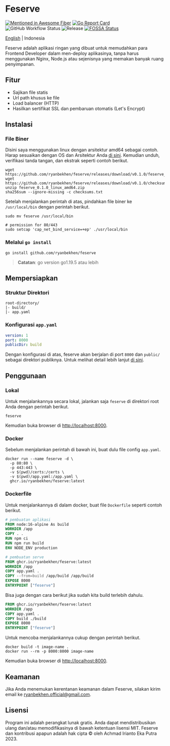 # Feserve

[![Mentioned in Awesome Fiber](https://awesome.re/mentioned-badge.svg)](https://github.com/gofiber/awesome-fiber#%EF%B8%8F-tools)
[![Go Report Card](https://goreportcard.com/badge/github.com/ryanbekhen/feserve)](https://goreportcard.com/report/github.com/ryanbekhen/feserve)
![GitHub Workflow Status](https://img.shields.io/github/actions/workflow/status/ryanbekhen/feserve/release.yml?style=flat-square)
![Release](https://img.shields.io/github/v/release/ryanbekhen/feserve?display_name=release&style=flat-square)
[![FOSSA Status](https://app.fossa.com/api/projects/git%2Bgithub.com%2Fryanbekhen%2Ffeserve.svg?type=shield)](https://app.fossa.com/projects/git%2Bgithub.com%2Fryanbekhen%2Ffeserve?ref=badge_shield)

[English](README.md) | Indonesia

Feserve adalah aplikasi ringan yang dibuat untuk memudahkan para Frontend Developer dalam men-deploy aplikasinya, tanpa harus menggunakan Nginx, Node.js atau sejenisnya yang memakan banyak ruang penyimpanan.

## Fitur

- Sajikan file statis
- Url path khusus ke file
- Load balancer (HTTP)
- Hasilkan sertifikat SSL dan pembaruan otomatis (Let's Encrypt)

## Instalasi

### File Biner

Disini saya menggunakan linux dengan arsitektur amd64 sebagai contoh. Harap sesuaikan dengan OS dan Arsitektur Anda [di sini](https://github.com/ryanbekhen/feserve/releases). Kemudian unduh, verifikasi tanda tangan, dan ekstrak seperti contoh berikut.

```shell
wget https://github.com/ryanbekhen/feserve/releases/download/v0.1.0/feserve_0.1.0_linux_amd64.zip
wget https://github.com/ryanbekhen/feserve/releases/download/v0.1.0/checksums.txt
unzip feserve_0.1.0_linux_amd64.zip 
sha256sum --ignore-missing -c checksums.txt
```

Setelah menjalankan perintah di atas, pindahkan file biner ke `/usr/local/bin` dengan perintah berikut.

```shell
sudo mv feserve /usr/local/bin

# permission for 80/443
sudo setcap 'cap_net_bind_service=+ep' ./usr/local/bin
```

### Melalui `go install`

```shell
go install github.com/ryanbekhen/feserve
```

> **Catatan**: go version go1.19.5 atau lebih

## Mempersiapkan

### Struktur Direktori

```text
root-directory/
|- build/
|- app.yaml
```

### Konfigurasi `app.yaml`

```yaml
version: 1
port: 8000
publicDir: build
```

Dengan konfigurasi di atas, feserve akan berjalan di port `8000` dan `public/` sebagai direktori publiknya. Untuk melihat detail lebih lanjut [di sini](docs/configuration-id.md).

## Penggunaan

### Lokal

Untuk menjalankannya secara lokal, jalankan saja `feserve` di direktori root Anda dengan perintah berikut.

```shell
feserve
```

Kemudian buka browser di <http://localhost:8000>.

### Docker

Sebelum menjalankan perintah di bawah ini, buat dulu file config `app.yaml`.

```shell
docker run --name feserve -d \
  -p 80:80 \
  -p 443:443 \
  -v $(pwd)/certs:/certs \
  -v $(pwd)/app.yaml:/app.yaml \
  ghcr.io/ryanbekhen/feserve:latest
```

### Dockerfile

Untuk menjalankannya di dalam docker, buat file `Dockerfile` seperti contoh berikut.

```Dockerfile
# pembuatan aplikasi
FROM node:16-alpine As build
WORKDIR /app
COPY . .
RUN npm ci 
RUN npm run build
ENV NODE_ENV production

# pembuatan serve
FROM ghcr.io/ryanbekhen/feserve:latest
WORKDIR /app
COPY app.yaml .
COPY --from=build /app/build /app/build
EXPOSE 8000
ENTRYPOINT ["feserve"]
```

Bisa juga dengan cara berikut jika sudah kita build terlebih dahulu.

```Dockerfile
FROM ghcr.io/ryanbekhen/feserve:latest
WORKDIR /app
COPY app.yaml .
COPY build ./build
EXPOSE 8000
ENTRYPOINT ["feserve"]
```

Untuk mencoba menjalankannya cukup dengan perintah berikut.

```shell
docker build -t image-name .
docker run --rm -p 8000:8000 image-name
```

Kemudian buka browser di <http://localhost:8000>.

## Keamanan

Jika Anda menemukan kerentanan keamanan dalam Feserve, silakan kirim email ke ryanbekhen.official@gmail.com.

## Lisensi

Program ini adalah perangkat lunak gratis. Anda dapat mendistribusikan ulang dan/atau memodifikasinya di bawah ketentuan lisensi MIT. Feserve dan kontribusi apapun adalah hak cipta © oleh Achmad Irianto Eka Putra 2023.
